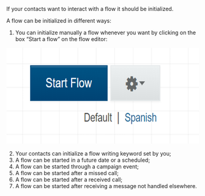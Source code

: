 If your contacts want to interact with a flow it should be initialized. 

 A flow can be initialized in different ways:

 1. You can initialize manually a flow whenever you want by clicking on the box “Start a flow” on the flow editor:

 ![](/img/flow/startflow.png)

2. Your contacts can initialize a flow writing keyword set by you;
3. A flow can be started in a future date or a scheduled;
4. A flow can be started through a campaign event;
5. A flow can be started after a missed call;
6. A flow can be started after a received call;
7. A flow can be started after receiving a message not handled elsewhere.

